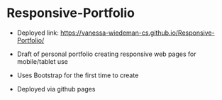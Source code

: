 # Responsive-Portfolio

- Deployed link: https://vanessa-wiedeman-cs.github.io/Responsive-Portfolio/
 
- Draft of personal portfolio creating responsive web pages for mobile/tablet use 

- Uses Bootstrap for the first time to create 

- Deployed via github pages
